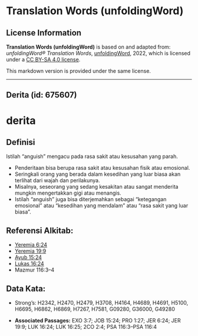# Translation Words (unfoldingWord)

## License Information

**Translation Words (unfoldingWord)** is based on and adapted from: _unfoldingWord® Translation Words_, [unfoldingWord](https://unfoldingword.org/utw), 2022, which is licensed under a [CC BY-SA 4.0 license](https://creativecommons.org/licenses/by-sa/4.0/legalcode.en).

This markdown version is provided under the same license.



--------------------------------

## Derita (id: 675607)

derita
======

Definisi
--------

Istilah “anguish” mengacu pada rasa sakit atau kesusahan yang parah.

* Penderitaan bisa berupa rasa sakit atau kesusahan fisik atau emosional.
* Seringkali orang yang berada dalam kesedihan yang luar biasa akan terlihat dari wajah dan perilakunya.
* Misalnya, seseorang yang sedang kesakitan atau sangat menderita mungkin mengertakkan gigi atau menangis.
* Istilah “anguish” juga bisa diterjemahkan sebagai “ketegangan emosional” atau “kesedihan yang mendalam” atau “rasa sakit yang luar biasa”.

Referensi Alkitab:
------------------

* [Yeremia 6:24](https://ref.ly/Jer6:24)
* [Yeremia 19:9](https://ref.ly/Jer19:9)
* [Ayub 15:24](https://ref.ly/Job15:24)
* [Lukas 16:24](https://ref.ly/Luke16:24)
* Mazmur 116:3–4

Data Kata:
----------

* Strong’s: H2342, H2470, H2479, H3708, H4164, H4689, H4691, H5100, H6695, H6862, H6869, H7267, H7581, G09280, G36000, G49280

* **Associated Passages:** EXO 3:7; JOB 15:24; PRO 1:27; JER 6:24; JER 19:9; LUK 16:24; LUK 16:25; 2CO 2:4; PSA 116:3–PSA 116:4


